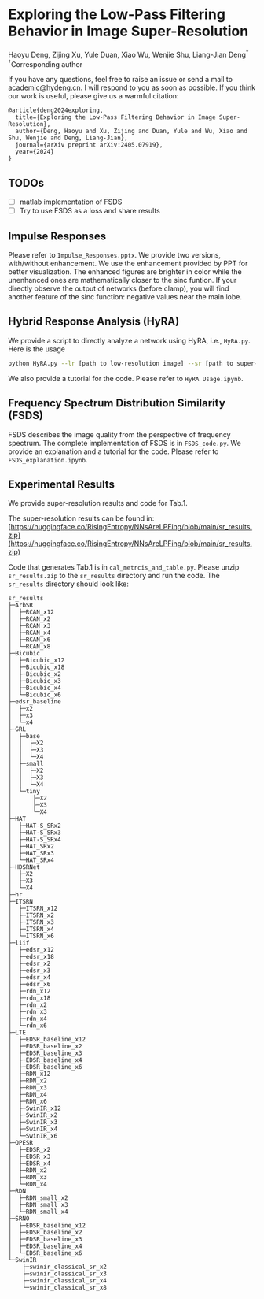 # Exploring the Low-Pass Filtering Behavior in Image Super-Resolution

Haoyu Deng, Zijing Xu, Yule Duan, Xiao Wu, Wenjie Shu, Liang-Jian Deng<sup>†</sup>
<sup>†</sup>Corresponding author


If you have any questions, feel free to raise an issue or send a mail to academic@hydeng.cn. I will respond to you as soon as possible. If you think our work is useful, please give us a warmful citation:
```
@article{deng2024exploring,
  title={Exploring the Low-Pass Filtering Behavior in Image Super-Resolution},
  author={Deng, Haoyu and Xu, Zijing and Duan, Yule and Wu, Xiao and Shu, Wenjie and Deng, Liang-Jian},
  journal={arXiv preprint arXiv:2405.07919},
  year={2024}
}
```

## TODOs
- [ ] matlab implementation of FSDS
- [ ] Try to use FSDS as a loss and share results

## Impulse Responses
Please refer to `Impulse_Responses.pptx`. We provide two versions, with/without enhancement. We use the enhancement provided by PPT for better visualization. The enhanced figures are brighter in color while the unenhanced ones are mathematically closer to the sinc funtion. If your directly observe the output of networks (before clamp), you will find another feature of the sinc function: negative values near the main lobe.

## Hybrid Response Analysis (HyRA)
We provide a script to directly analyze a network using HyRA, i.e., `HyRA.py`. Here is the usage

```bash
python HyRA.py --lr [path to low-resolution image] --sr [path to super-resolution image, namely N(I) in the paper] --scale [the scale of super resolution] --impulse_response [path to impulse response] --save_path [path to save results]
```

We also provide a tutorial for the code. Please refer to `HyRA Usage.ipynb`.

## Frequency Spectrum Distribution Similarity (FSDS)
FSDS describes the image quality from the perspective of frequency spectrum. The complete implementation of FSDS is in `FSDS_code.py`. We provide an explanation and a tutorial for the code. Please refer to `FSDS_explanation.ipynb`.


## Experimental Results
We provide super-resolution results and code for Tab.1.

The super-resolution results can be found in: [https://huggingface.co/RisingEntropy/NNsAreLPFing/blob/main/sr_results.zip](https://huggingface.co/RisingEntropy/NNsAreLPFing/blob/main/sr_results.zip)

Code that generates Tab.1 is in `cal_metrcis_and_table.py`. Please unzip `sr_results.zip` to the `sr_results` directory and run the code. The `sr_results` directory should look like:
```
sr_results
├─ArbSR
│  ├─RCAN_x12
│  ├─RCAN_x2
│  ├─RCAN_x3
│  ├─RCAN_x4
│  ├─RCAN_x6
│  └─RCAN_x8
├─Bicubic
│  ├─Bicubic_x12
│  ├─Bicubic_x18
│  ├─Bicubic_x2
│  ├─Bicubic_x3
│  ├─Bicubic_x4
│  └─Bicubic_x6
├─edsr_baseline
│  ├─x2
│  ├─x3
│  └─x4
├─GRL
│  ├─base
│  │  ├─X2
│  │  ├─X3
│  │  └─X4
│  ├─small
│  │  ├─X2
│  │  ├─X3
│  │  └─X4
│  └─tiny
│      ├─X2
│      ├─X3
│      └─X4
├─HAT
│  ├─HAT-S_SRx2
│  ├─HAT-S_SRx3
│  ├─HAT-S_SRx4
│  ├─HAT_SRx2
│  ├─HAT_SRx3
│  └─HAT_SRx4
├─HDSRNet
│  ├─X2
│  ├─X3
│  └─X4
├─hr
├─ITSRN
│  ├─ITSRN_x12
│  ├─ITSRN_x2
│  ├─ITSRN_x3
│  ├─ITSRN_x4
│  └─ITSRN_x6
├─liif
│  ├─edsr_x12
│  ├─edsr_x18
│  ├─edsr_x2
│  ├─edsr_x3
│  ├─edsr_x4
│  ├─edsr_x6
│  ├─rdn_x12
│  ├─rdn_x18
│  ├─rdn_x2
│  ├─rdn_x3
│  ├─rdn_x4
│  └─rdn_x6
├─LTE
│  ├─EDSR_baseline_x12
│  ├─EDSR_baseline_x2
│  ├─EDSR_baseline_x3
│  ├─EDSR_baseline_x4
│  ├─EDSR_baseline_x6
│  ├─RDN_x12
│  ├─RDN_x2
│  ├─RDN_x3
│  ├─RDN_x4
│  ├─RDN_x6
│  ├─SwinIR_x12
│  ├─SwinIR_x2
│  ├─SwinIR_x3
│  ├─SwinIR_x4
│  └─SwinIR_x6
├─OPESR
│  ├─EDSR_x2
│  ├─EDSR_x3
│  ├─EDSR_x4
│  ├─RDN_x2
│  ├─RDN_x3
│  └─RDN_x4
├─RDN
│  ├─RDN_small_x2
│  ├─RDN_small_x3
│  └─RDN_small_x4
├─SRNO
│  ├─EDSR_baseline_x12
│  ├─EDSR_baseline_x2
│  ├─EDSR_baseline_x3
│  ├─EDSR_baseline_x4
│  └─EDSR_baseline_x6
└─SwinIR
    ├─swinir_classical_sr_x2
    ├─swinir_classical_sr_x3
    ├─swinir_classical_sr_x4
    └─swinir_classical_sr_x8
```